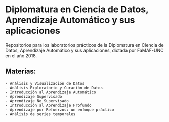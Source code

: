 # Diplomatura en Ciencia de Datos, Aprendizaje Automático y sus aplicaciones

Repositorios para los laboratorios prácticos de la Diplomatura en Ciencia de Datos, Aprendizaje Automático y sus aplicaciones, dictada por FaMAF-UNC en el año 2018.

## Materias:

	- Análisis y Visualización de Datos
	- Análisis Exploratorio y Curación de Datos
	- Introducción al Aprendizaje Automático
	- Aprendizaje Supervisado
	- Aprendizaje No Supervisado
	- Introducción al Aprendizaje Profundo
	- Aprendizaje por Refuerzos: un enfoque práctico
	- Análisis de series temporales

